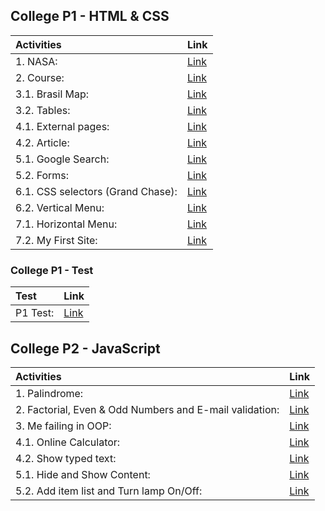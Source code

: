 ## College P1 - HTML & CSS

| Activities                        | Link                       |
| :-------------------------------- | :------------------------- |
| 1. NASA:                          | [Link](./P1/aula1/)        |
| 2. Course:                        | [Link](./P1/aula2/curso/)  |
| 3.1. Brasil Map:                  | [Link](./P1/aula3/)        |
| 3.2. Tables:                      | [Link](./P1/aula3/aula-3b) |
| 4.1. External pages:              | [Link](./P1/aula4/)        |
| 4.2. Article:                     | [Link](./P1/aula4/aula-4b) |
| 5.1. Google Search:               | [Link](./P1/aula5/)        |
| 5.2. Forms:                       | [Link](./P1/aula5/aula-5b) |
| 6.1. CSS selectors (Grand Chase): | [Link](./P1/aula6/)        |
| 6.2. Vertical Menu:               | [Link](./P1/aula6/aula-6b) |
| 7.1. Horizontal Menu:             | [Link](./P1/aula7/)        |
| 7.2. My First Site:               | [Link](./P1/aula7/aula-7b) |

### College P1 - Test

| Test     | Link                     |
| :------- | :----------------------- |
| P1 Test: | [Link](./P1/Prova%20P1/) |

## College P2 - JavaScript

| Activities                                              | Link                       |
| :------------------------------------------------------ | :------------------------- |
| 1. Palindrome:                                          | [Link](./P2/aula1/)        |
| 2. Factorial, Even & Odd Numbers and E-mail validation: | [Link](./P2/aula2/)        |
| 3. Me failing in OOP:                                   | [Link](./P2/aula3/)        |
| 4.1. Online Calculator:                                 | [Link](./P2/aula4/)        |
| 4.2. Show typed text:                                   | [Link](./P2/aula4/aula-4b) |
| 5.1. Hide and Show Content:                             | [Link](./P2/aula5/)        |
| 5.2. Add item list and Turn lamp On/Off:                | [Link](./P2/aula5/aula-5b) |
